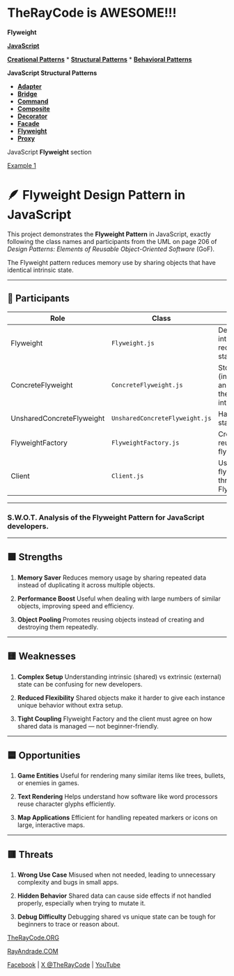 # TheRayCode is AWESOME!!!

**Flyweight**

**[JavaScript](../README.md)**

**[Creational Patterns](../../Creational/README.md)** * **[Structural Patterns](./README.md)** * **[Behavioral Patterns](../../Behavioral/README.md)**

**JavaScript Structural Patterns**

 * **[Adapter](../Adapter/README.md)**
 * **[Bridge](../Bridge/README.md)**
 * **[Command](../Command/README.md)**
 * **[Composite](../Composite/README.md)**
 * **[Decorator](../Decorator/README.md)**
 * **[Facade](../Facade/README.md)**
 * **[Flyweight](./README.md)**
 * **[Proxy](../Proxy/README.md)**

JavaScript **Flyweight** section

[Example 1](./Example2/README.md)  

# 🪶 Flyweight Design Pattern in JavaScript

This project demonstrates the **Flyweight Pattern** in JavaScript, exactly following the class names and participants from the UML on page 206 of *Design Patterns: Elements of Reusable Object-Oriented Software* (GoF).  

The Flyweight pattern reduces memory use by sharing objects that have identical intrinsic state.  

---

## 🧩 Participants

| **Role**                   | **Class**                  | **Description** |
|----------------------------|----------------------------|-----------------|
| Flyweight                  | `Flyweight.js`             | Defines the interface to receive extrinsic state |
| ConcreteFlyweight          | `ConcreteFlyweight.js`     | Stores shared (intrinsic) state and implements the Flyweight interface |
| UnsharedConcreteFlyweight  | `UnsharedConcreteFlyweight.js` | Has unique state, not shared |
| FlyweightFactory           | `FlyweightFactory.js`      | Creates and reuses flyweights |
| Client                     | `Client.js`                | Uses the flyweights through the FlyweightFactory |

---

### **S.W\.O.T. Analysis** of the **Flyweight Pattern** for **JavaScript developers**.
---

## 🟩 **Strengths**

1. **Memory Saver**
   Reduces memory usage by sharing repeated data instead of duplicating it across multiple objects.

2. **Performance Boost**
   Useful when dealing with large numbers of similar objects, improving speed and efficiency.

3. **Object Pooling**
   Promotes reusing objects instead of creating and destroying them repeatedly.

---

## 🟨 **Weaknesses**

1. **Complex Setup**
   Understanding intrinsic (shared) vs extrinsic (external) state can be confusing for new developers.

2. **Reduced Flexibility**
   Shared objects make it harder to give each instance unique behavior without extra setup.

3. **Tight Coupling**
   Flyweight Factory and the client must agree on how shared data is managed — not beginner-friendly.

---

## 🟦 **Opportunities**

1. **Game Entities**
   Useful for rendering many similar items like trees, bullets, or enemies in games.

2. **Text Rendering**
   Helps understand how software like word processors reuse character glyphs efficiently.

3. **Map Applications**
   Efficient for handling repeated markers or icons on large, interactive maps.

---

## 🟥 **Threats**

1. **Wrong Use Case**
   Misused when not needed, leading to unnecessary complexity and bugs in small apps.

2. **Hidden Behavior**
   Shared data can cause side effects if not handled properly, especially when trying to mutate it.

3. **Debug Difficulty**
   Debugging shared vs unique state can be tough for beginners to trace or reason about.


[TheRayCode.ORG](https://www.TheRayCode.org)

[RayAndrade.COM](https://www.RayAndrade.com)

[Facebook](https://www.facebook.com/TheRayCode/) | [X @TheRayCode](https://www.x.com/TheRayCode/) | [YouTube](https://www.youtube.com/TheRayCode/)
